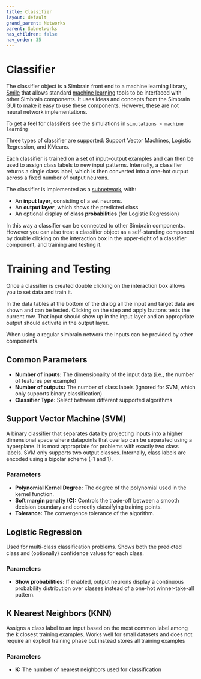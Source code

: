 ```yaml
---
title: Classifier
layout: default
grand_parent: Networks
parent: Subnetworks
has_children: false
nav_order: 35
---
```


# Classifier

<!-- We can take pure machine learning stuff and put it into Simbrain where we don’t see weights, we don't see this neural analog. We just see it in machine learning terms, and we see kind of how they’re similar input output structures, but it’s just kind of framed differently. 

Of course it could also be used just to study the machine learning stuff on its own using Simbrain's visualization -->

The classifier object is a Simbrain front end to a machine learning library, [Smile](https://haifengl.github.io/classification.html) that allows standard [machine learning](https://en.wikipedia.org/wiki/Machine_learning) tools to be interfaced with other Simbrain components. It uses ideas and concepts from the Simbrain GUI to make it easy to use these components. However, these are not neural network implementations.

To get a feel for classifers see the simulations in `simulations > machine learning`

Three types of classifier are supported: Support Vector Machines, Logistic Regression, and KMeans.

Each classifier is trained on a set of input–output examples and can then be used to assign class labels to new input patterns. Internally, a classifier returns a single class label, which is then converted into a one-hot output across a fixed number of output neurons.

The classifier is implemented as a [subnetwork](index.html), with:

- An **input layer**, consisting of a set neurons. 
- An **output layer**, which shows the predicted class
- An optional display of **class probabilities** (for Logistic Regression)

In this way a classifier can be connected to other Simbrain components. However you can also treat a classifier object as a self-standing component by double clicking on the interaction box in the upper-right of a classifier component, and training and testing it.

# Training and Testing

Once a classifier is created double clicking on the interaction box allows you to set data and train it. 

In the data tables at the bottom of the dialog all the input and target data are shown and can be tested.  Clicking on the step and apply buttons tests the current row. That input should show up in the input layer and an appropriate output should activate in the output layer.

When using a regular simbrain network the inputs can be provided by other components.

## Common Parameters

- **Number of inputs:** The dimensionality of the input data (i.e., the number of features per example)
- **Number of outputs:** The number of class labels (ignored for SVM, which only supports binary classification)
- **Classifier Type:** Select between different supported algorithms

## Support Vector Machine (SVM)

A binary classifier that separates data by projecting inputs into a higher dimensional space where datapoints that overlap can be separated using a hyperplane. It is most appropriate for problems with exactly two class labels. SVM only supports two output classes. Internally, class labels are encoded using a bipolar scheme (-1 and 1).


### Parameters

- **Polynomial Kernel Degree:** The degree of the polynomial used in the kernel function.
- **Soft margin penalty (C):** Controls the trade-off between a smooth decision boundary and correctly classifying training points.
- **Tolerance:** The convergence tolerance of the algorithm.


## Logistic Regression

Used for multi-class classification problems. Shows both the predicted class and (optionally) confidence values for each class.

### Parameters

- **Show probabilities:** If enabled, output neurons display a continuous probability distribution over classes instead of a one-hot winner-take-all pattern.

## K Nearest Neighbors (KNN)

Assigns a class label to an input based on the most common label among the k closest training examples.  Works well for small datasets and does not require an explicit training phase but instead stores all training examples


### Parameters

- **K:** The number of nearest neighbors used for classification

